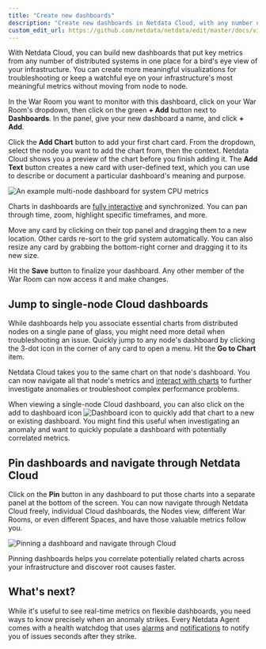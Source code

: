 ```yaml
---
title: "Create new dashboards"
description: "Create new dashboards in Netdata Cloud, with any number of metrics from any node on your infrastructure, for targeted troubleshooting."
custom_edit_url: https://github.com/netdata/netdata/edit/master/docs/visualize/create-dashboards.md
---
```




With Netdata Cloud, you can build new dashboards that put key metrics from any number of distributed systems in one
place for a bird's eye view of your infrastructure. You can create more meaningful visualizations for troubleshooting or
keep a watchful eye on your infrastructure's most meaningful metrics without moving from node to node.

In the War Room you want to monitor with this dashboard, click on your War Room's dropdown, then click on the green **+
Add** button next to **Dashboards**. In the panel, give your new dashboard a name, and click **+ Add**.

Click the **Add Chart** button to add your first chart card. From the dropdown, select the node you want to add the
chart from, then the context. Netdata Cloud shows you a preview of the chart before you finish adding it. The **Add
Text** button creates a new card with user-defined text, which you can use to describe or document a particular
dashboard's meaning and purpose.

![An example multi-node dashboard for system CPU
metrics](https://user-images.githubusercontent.com/1153921/93399129-c1661480-f831-11ea-9570-a5bd401f54db.png)

Charts in dashboards are [fully interactive](/docs/visualize/interact-dashboards-charts) and synchronized. You can
pan through time, zoom, highlight specific timeframes, and more.

Move any card by clicking on their top panel and dragging them to a new location. Other cards re-sort to the grid system
automatically. You can also resize any card by grabbing the bottom-right corner and dragging it to its new size.

Hit the **Save** button to finalize your dashboard. Any other member of the War Room can now access it and make changes.

## Jump to single-node Cloud dashboards

While dashboards help you associate essential charts from distributed nodes on a single pane of glass, you might need
more detail when troubleshooting an issue. Quickly jump to any node's dashboard by clicking the 3-dot icon in the corner
of any card to open a menu. Hit the **Go to Chart** item.

Netdata Cloud takes you to the same chart on that node's dashboard. You can now navigate all that node's metrics and
[interact with charts](/docs/visualize/interact-dashboards-charts) to further investigate anomalies or troubleshoot
complex performance problems.

When viewing a single-node Cloud dashboard, you can also click on the add to dashboard icon <img
src="https://user-images.githubusercontent.com/1153921/87587846-827fdb00-c697-11ea-9f31-aed0b8c6afba.png" alt="Dashboard
icon" class="img__inline" /> to quickly add that chart to a new or existing dashboard. You might find this useful when investigating an anomaly and want to quickly populate a dashboard with potentially correlated metrics.

## Pin dashboards and navigate through Netdata Cloud

Click on the **Pin** button in any dashboard to put those charts into a separate panel at the bottom of the screen. You
can now navigate through Netdata Cloud freely, individual Cloud dashboards, the Nodes view, different War Rooms, or even
different Spaces, and have those valuable metrics follow you.

![Pinning a dashboard and navigate through Cloud](https://user-images.githubusercontent.com/1153921/93499810-4e5bad00-f8c8-11ea-9b3f-173d4ba0aaa7.gif)

Pinning dashboards helps you correlate potentially related charts across your infrastructure and discover root causes
faster.

## What's next?

While it's useful to see real-time metrics on flexible dashboards, you need ways to know precisely when an anomaly
strikes. Every Netdata Agent comes with a health watchdog that uses [alarms](/docs/monitor/configure-alarms) and
[notifications](/docs/monitor/enable-notifications) to notify you of issues seconds after they strike.


